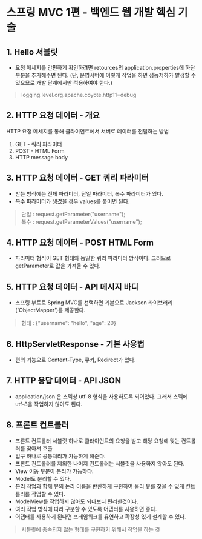 # 스프링 MVC 1편 - 백엔드 웹 개발 헥심 기술

## 1. Hello 서블릿
 + 요청 메세지를 간편하게 확인하려면 retources의 application.properties에 하단 부분을 추가해주면 된다. (단, 운영서버에 이렇게 작업을 하면 성능저하가 발생할 수 있으므로 개발 단계에서만 적용하여야 한다.) 
 > logging.level.org.apache.coyote.http11=debug

## 2. HTTP 요청 데이터 - 개요
HTTP 요청 메세지를 통해 클라이언트에서 서버로 데이터를 전달하는 방법
 1. GET - 쿼리 파라미터
 2. POST - HTML Form
 3. HTTP message body
 
## 3. HTTP 요청 데이터 - GET 쿼리 파라미터
 + 받는 방식에는 전체 파라미터, 단일 파라미터, 복수 파라미터가 있다.
 + 복수 파라미터가 생겼을 경우 values를 붙이면 된다.
 > 단일 : request.getParameter("username");\
 > 복수 : request.getParameterValues("username");

## 4. HTTP 요청 데이터 - POST HTML Form
 + 파라미터 형식이 GET 형태와 동일한 쿼리 파라미터 방식이다. 그러므로 getParameter로 값을 가져올 수 있다.

## 5. HTTP 요청 데이터 - API 메시지 바디
 + 스프링 부트로 Spring MVC를 선택하면 기본으로 Jackson 라이브러리('ObjectMapper')를 제공한다.
 > 형태 : {"username": "hello", "age": 20}

## 6. HttpServletResponse - 기본 사용법
 + 편의 기능으로 Content-Type, 쿠키, Redirect가 있다.

## 7. HTTP 응답 데이터 - API JSON
 + application/json 은 스펙상 utf-8 형식을 사용하도록 되어있다. 그래서 스펙에 utf-8을 작업하지 않아도 된다.

## 8. 프론트 컨트롤러
 + 프론트 컨트롤러 서블릿 하나로 클라이언트의 요청을 받고 해당 요청에 맞는 컨트롤러를 찾아서 호출
 + 입구 하나로 공통처리가 가능하게 해준다.
 + 프론트 컨트롤러를 제외한 나머지 컨트롤러는 서블릿을 사용하지 않아도 된다.
 + View 이동 부분이 분리가 가능하다.
 + Model도 분리할 수 있다.
 + 분리 작업과 함께 뷰의 논리 이름을 반환하게 구현하여 물리 뷰를 찾을 수 있게 컨트롤러를 작업할 수 있다.
 + ModelView를 작업하지 않아도 되다보니 편리한것이다.
 + 여러 작업 방식에 따라 구분할 수 있도록 어댑터를 사용하면 좋다.
 + 어댑터를 사용하게 된다면 프레임워크를 유연하고 확장성 있게 설계할 수 있다.

> 서블릿에 종속되지 않는 형태를 구현하기 위해서 작업을 하는 것




